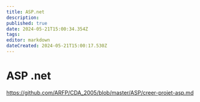 ```yaml
---
title: ASP.net
description: 
published: true
date: 2024-05-21T15:00:34.354Z
tags: 
editor: markdown
dateCreated: 2024-05-21T15:00:17.530Z
---
```


# ASP .net

<https://github.com/ARFP/CDA_2005/blob/master/ASP/creer-projet-asp.md>
